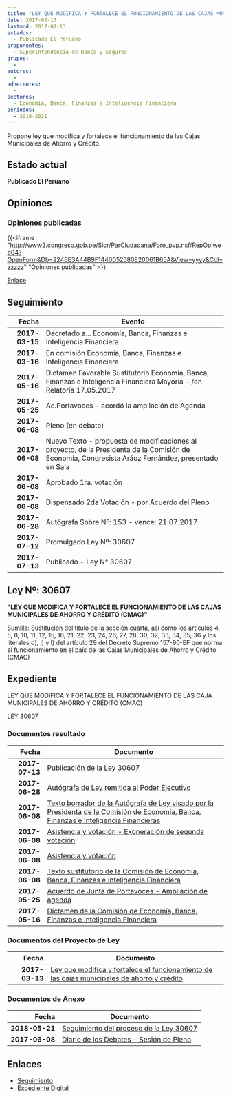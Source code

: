 ```yaml
---
title: "LEY QUE MODIFICA Y FORTALECE EL FUNCIONAMIENTO DE LAS CAJAS MUNICIPALES DE AHORRO Y CRÉDITO"
date: 2017-03-13
lastmod: 2017-07-13
estados: 
  - Publicado El Peruano
proponentes: 
  - Superintendencia de Banca y Seguros
grupos: 
  - 
autores: 
  - 
adherentes: 
  - 
sectores: 
  - Economía, Banca, Finanzas e Inteligencia Financiera
periodos: 
  - 2016-2021
---
```


Propone ley que modifica y fortalece el funcionamiento de las Cajas Municipales de Ahorro y Crédito.


## Estado actual

**Publicado El Peruano**

## Opiniones

### Opiniones publicadas

{{<iframe "http://www2.congreso.gob.pe/Sicr/ParCiudadana/Foro_pvp.nsf/RepOpiweb04?OpenForm&Db=2246E3A44B9F1440052580E20061B65A&View=yyyy&Col=zzzzz" "Opiniones publicadas" >}}

[Enlace](http://www2.congreso.gob.pe/Sicr/ParCiudadana/Foro_pvp.nsf/RepOpiweb04?OpenForm&Db=2246E3A44B9F1440052580E20061B65A&View=yyyy&Col=zzzzz)

## Seguimiento

| Fecha | Evento |
|------:|--------|
| **2017-03-15** | Decretado a... Economía, Banca, Finanzas e Inteligencia Financiera|
| **2017-03-16** | En comisión Economía, Banca, Finanzas e Inteligencia Financiera|
| **2017-05-16** | Dictamen Favorable Sustitutorio Economía, Banca, Finanzas e Inteligencia Financiera Mayoria - /en Relatoría 17.05.2017|
| **2017-05-25** | Ac.Portavoces - acordó la ampliación de Agenda|
| **2017-06-08** | Pleno (en debate)|
| **2017-06-08** | Nuevo Texto - propuesta de modificaciones al proyecto, de la Presidenta de la Comisión de Economía, Congresista Aráoz Fernández, presentado en Sala|
| **2017-06-08** | Aprobado 1ra. votación|
| **2017-06-08** | Dispensado 2da Votación - por Acuerdo del Pleno|
| **2017-06-28** | Autógrafa Sobre Nº: 153 - vence: 21.07.2017|
| **2017-07-12** | Promulgado Ley Nº: 30607|
| **2017-07-13** | Publicado - Ley N° 30607|

## Ley Nº: 30607

**"LEY QUE MODIFICA Y FORTALECE EL FUNCIONAMIENTO DE LAS CAJAS MUNICIPALES DE AHORRO Y CRÉDITO (CMAC)"**

Sumilla: Sustitución del título de la sección cuarta, así como los artículos 4, 5, 8, 10, 11, 12, 15, 16, 21, 22, 23, 24, 26, 27, 28, 30, 32, 33, 34, 35, 36 y los literales d), j) y l) del artículo 29 del Decreto Supremo 157-90-EF que norma el funcionamiento en el país de las Cajas Municipales de Ahorro y Crédito (CMAC)


## Expediente

LEY QUE MODIFICA Y FORTALECE EL FUNCIONAMIENTO DE LAS CAJA MUNICIPALES DE AHORRO Y CRÉDITO (CMAC)

LEY 30607


### Documentos resultado

| Fecha | Documento |
|------:|--------|
| **2017-07-13** | [Publicación de la Ley 30607](http://www.leyes.congreso.gob.pe/Documentos/2016_2021/ADLP/Normas_Legales/30607-LEY.pdf) |
| **2017-06-28** | [Autógrafa de Ley remitida al Poder Ejecutivo](http://www.leyes.congreso.gob.pe/Documentos/2016_2021/ADLP/Texto_Aprobado/AU0106520170628.pdf) |
| **2017-06-08** | [Texto borrador de la Autógrafa de Ley visado por la Presidenta de la Comisión de Economía, Banca, Finanzas e Inteligencia Financieras](http://www.leyes.congreso.gob.pe/Documentos/2016_2021/Texto_Borrador_de_Autografa/BAU0106520170608.pdf) |
| **2017-06-08** | [Asistencia y votación - Exoneración de segunda votación](http://www.leyes.congreso.gob.pe/Documentos/2016_2021/Asistencia_y_Votacion/Proyectos_de_Ley/Exoneracion_de_Segunda_Votacion/ESV0106520180608.pdf) |
| **2017-06-08** | [Asistencia y votación](http://www.leyes.congreso.gob.pe/Documentos/2016_2021/Asistencia_y_Votacion/Proyectos_de_Ley/AV0106520170608.pdf) |
| **2017-06-08** | [Texto sustitutorio de la Comisión de Economía, Banca, Finanzas e Inteligencia Financiera](http://www.leyes.congreso.gob.pe/Documentos/2016_2021/Texto_Sustitutorio/Proyectos_de_Ley/TS0106520170608.pdf) |
| **2017-05-25** | [Acuerdo de Junta de Portavoces - Ampliación de agenda](http://www.leyes.congreso.gob.pe/Documentos/2016_2021/Acuerdos/Junta_Portavoces/AJP0106520170525..pdf) |
| **2017-05-16** | [Dictamen de la Comisión de Economía, Banca, Finanzas e Inteligencia Financiera](http://www.leyes.congreso.gob.pe/Documentos/2016_2021/Dictamenes/Proyectos_de_Ley/01065DC09MAY20170516..pdf) |

### Documentos del Proyecto de Ley

| Fecha | Documento |
|------:|--------|
| **2017-03-13** | [Ley que modifica y fortalece el funcionamiento de las cajas municipales de ahorro y crédito](http://www.leyes.congreso.gob.pe/Documentos/2016_2021/Proyectos_de_Ley_y_de_Resoluciones_Legislativas/PL0106520170313..pdf) |

### Documentos de Anexo

| Fecha | Documento |
|------:|--------|
| **2018-05-21** | [Seguimiento del proceso de la Ley 30607](http://www.leyes.congreso.gob.pe/Documentos/2016_2021/Seguimiento_de_Proyectos_de_Ley/01065PL20180521.pdf) |
| **2017-06-08** | [Diario de los Debates - Sesión de Pleno](http://www.leyes.congreso.gob.pe/Documentos/2016_2021/ADLP/Diario_Debates/30607_DD.pdf) |

## Enlaces 

- [Seguimiento](http://www2.congreso.gob.pe/Sicr/TraDocEstProc/CLProLey2016.nsf/f7fff46988ca05b1052578e100829cc7/50f63dbd143f9cf2052580e20063a418?OpenDocument)
- [Expediente Digital](http://www2.congreso.gob.pehttp://www2.congreso.gob.pe/Sicr/TraDocEstProc/CLProLey2016.nsf/f7fff46988ca05b1052578e100829cc7/50f63dbd143f9cf2052580e20063a418?OpenDocument&Click=05257FB7005EB655.eb71d0cf91d8294e05256cdf006b5706/$Body/0.1C6C)
